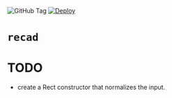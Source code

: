 ![GitHub Tag](https://img.shields.io/github/v/tag/spielhuus/recad_core)
[![Deploy](https://github.com/spielhuus/recad_core/actions/workflows/rust.yml/badge.svg)](https://github.com/spielhuus/recad_core/actions/workflows/rust.yml)

# `recad`



# TODO

- create a Rect constructor that normalizes the input.

